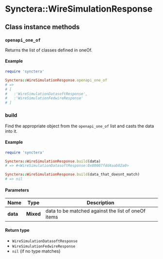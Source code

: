 # Synctera::WireSimulationResponse

## Class instance methods

### `openapi_one_of`

Returns the list of classes defined in oneOf.

#### Example

```ruby
require 'synctera'

Synctera::WireSimulationResponse.openapi_one_of
# =>
# [
#   :'WireSimulationDatasoftResponse',
#   :'WireSimulationFedwireResponse'
# ]
```

### build

Find the appropriate object from the `openapi_one_of` list and casts the data into it.

#### Example

```ruby
require 'synctera'

Synctera::WireSimulationResponse.build(data)
# => #<WireSimulationDatasoftResponse:0x00007fdd4aab02a0>

Synctera::WireSimulationResponse.build(data_that_doesnt_match)
# => nil
```

#### Parameters

| Name | Type | Description |
| ---- | ---- | ----------- |
| **data** | **Mixed** | data to be matched against the list of oneOf items |

#### Return type

- `WireSimulationDatasoftResponse`
- `WireSimulationFedwireResponse`
- `nil` (if no type matches)

